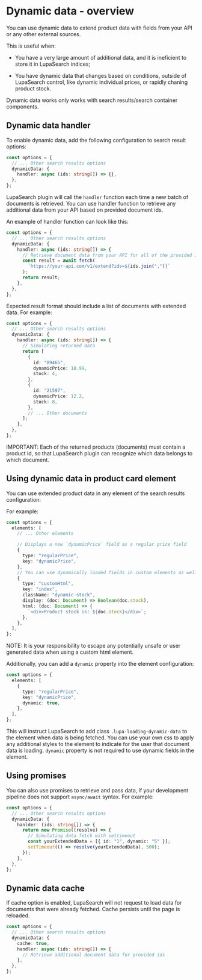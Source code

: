 # Dynamic data - overview

You can use dynamic data to extend product data with fields from your API or any other external sources.

This is useful when:

- You have a very large amount of additional data, and it is ineficient to store it in LupaSearch indices;

- You have dynamic data that changes based on conditions, outside of LupaSearch control, like dynamic individual prices, or rapidly chaning product stock.

Dynamic data works only works with search results/search container components.

## Dynamic data handler

To enable dynamic data, add the following configuration to search result options:

```ts
const options = {
  // ... Other search results options
  dynamicData: {
    handler: async (ids: string[]) => {},
  },
};
```

LupaSearch plugin will call the `handler` function each time a new batch of documents is retrieved. You can use handler function to retrieve any additional data from your API based on provided document ids.

An example of handler function can look like this:

```ts
const options = {
  // ... Other search results options
  dynamicData: {
    handler: async (ids: string[]) => {
      // Retrieve document data from your API for all of the provided ids
      const result = await fetch(
        `https://your-api.com/v1/extend?ids=${ids.join(",")}`
      );
      return result;
    },
  },
};
```

Expected result format should include a list of documents with extended data. For example:

```ts
const options = {
  // ... Other search results options
  dynamicData: {
    handler: async (ids: string[]) => {
      // Simulating returned data
      return [
        {
          id: "89465",
          dynamicPrice: 18.99,
          stock: 4,
        },
        {
          id: "21597",
          dynamicPrice: 12.2,
          stock: 8,
        },
        // ... Other documents
      ];
    },
  },
};
```

IMPORTANT: Each of the returned products (documents) must contain a product id, so that LupaSearch plugin can recognize which data belongs to which document.

## Using dynamic data in product card element

You can use extended product data in any element of the search results configuration:

For example:

```ts
const options = {
  elements: [
    // ... Other elements

    // Displays a new `dynamicPrice` field as a regular price field
    {
      type: "regularPrice",
      key: "dynamicPrice",
    },
    // You can use dynamically loaded fields in custom elements as well:
    {
      type: "customHtml",
      key: "index",
      className: "dynamic-stock",
      display: (doc: Document) => Boolean(doc.stock),
      html: (doc: Document) => {
        `<div>Product stock is: ${doc.stock}</div>`;
      },
    },
  ],
};
```

NOTE: It is your responsibility to escape any potentially unsafe or user generated data when using a custom html element.

Additionally, you can add a `dynamic` property into the element configuration:

```ts
const options = {
  elements: [
    {
      type: "regularPrice",
      key: "dynamicPrice",
      dynamic: true,
    },
  ],
};
```

This will instruct LupaSearch to add class `.lupa-loading-dynamic-data` to the element when data is being fetched. You can use your own css to apply any additional styles to the element to indicate for the user that document data is loading. `dynamic` property is not required to use dynamic fields in the element.

## Using promises

You can also use promises to retrieve and pass data, if your development pipeline does not support `async/await` syntax. For example:

```ts
const options = {
  // ... Other search results options
  dynamicData: {
    hanlder: (ids: string[]) => {
      return new Promise((resolve) => {
        // Simulating data fetch with settimeout
        const yourExtendedData = [{ id: "1", dynamic: "5" }];
        setTimeout(() => resolve(yourExtendedData), 500);
      });
    },
  },
};
```

## Dynamic data cache

If cache option is enabled, LupaSearch will not request to load data for documents that were already fetched. Cache persists until the page is reloaded.

```ts
const options = {
  // ... Other search results options
  dynamicData: {
    cache: true,
    handler: async (ids: string[]) => {
      // Retrieve additional document data for provided ids
    },
  },
};
```
